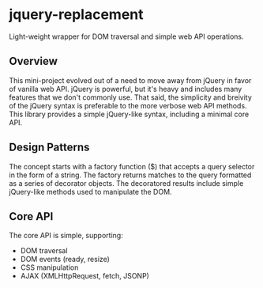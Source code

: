 # jquery-replacement
Light-weight wrapper for DOM traversal and simple web API operations.

## Overview

This mini-project evolved out of a need to move away from jQuery in favor of vanilla web API. jQuery is powerful, but it's heavy and includes many features that we don't commonly use. That said, the simplicity and breivity of the jQuery syntax is preferable to the more verbose web API methods. This library provides a simple jQuery-like syntax, including a minimal core API.

## Design Patterns

The concept starts with a factory function ($) that accepts a query selector in the form of a string. The factory returns matches to the query formatted as a series of decorator objects. The decoratored results include simple jQuery-like methods used to manipulate the DOM.

## Core API

The core API is simple, supporting:

- DOM traversal
- DOM events (ready, resize)
- CSS manipulation
- AJAX (XMLHttpRequest, fetch, JSONP)


